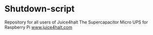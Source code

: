 # Shutdown-script
Repository for all users of Juice4halt
The Supercapacitor Micro UPS for Raspberry Pi 
www.juice4halt.com
